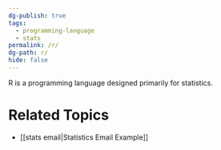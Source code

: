 ```yaml
---
dg-publish: true
tags:
  - programming-language
  - stats
permalink: /r/
dg-path: r/
hide: false
---
```

R is a programming language designed primarily for statistics.

# Related Topics
- [[stats email\|Statistics Email Example]]
